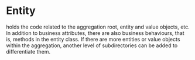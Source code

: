 # Entity

holds the code related to the aggregation root, entity and value objects, etc. In addition to business attributes, there are also business behaviours, that is, methods in the entity class. If there are more entities or value objects within the aggregation, another level of subdirectories can be added to differentiate them.
